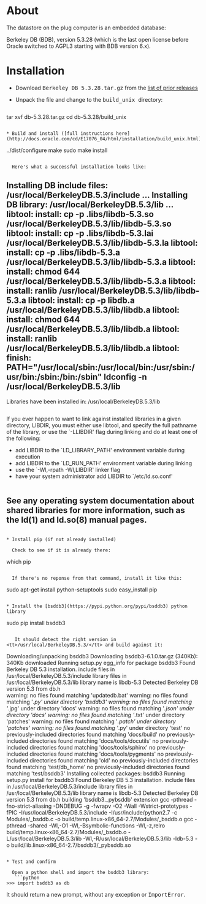 # About

The datastore on the plug computer is an embedded database: 

Berkeley DB (BDB), version 5.3.28 (which is the last open license before Oracle switched to AGPL3 starting with BDB version 6.x).

# Installation

* Download <tt>Berkeley DB 5.3.28.tar.gz</tt> from the [list of prior releases](http://www.oracle.com/technetwork/database/database-technologies/berkeleydb/downloads/index-082944.html)

* Unpack the file and change to the <tt>build_unix </tt> directory:
   ```
tar xvf db-5.3.28.tar.gz
cd db-5.3.28/build_unix
```

* Build and install ([full instructions here](http://docs.oracle.com/cd/E17076_04/html/installation/build_unix.html)):
   ```
../dist/configure
make
sudo make install
```

  Here's what a successful installation looks like:
   ```
Installing DB include files: /usr/local/BerkeleyDB.5.3/include ...
Installing DB library: /usr/local/BerkeleyDB.5.3/lib ...
libtool: install: cp -p .libs/libdb-5.3.so /usr/local/BerkeleyDB.5.3/lib/libdb-5.3.so
libtool: install: cp -p .libs/libdb-5.3.lai /usr/local/BerkeleyDB.5.3/lib/libdb-5.3.la
libtool: install: cp -p .libs/libdb-5.3.a /usr/local/BerkeleyDB.5.3/lib/libdb-5.3.a
libtool: install: chmod 644 /usr/local/BerkeleyDB.5.3/lib/libdb-5.3.a
libtool: install: ranlib /usr/local/BerkeleyDB.5.3/lib/libdb-5.3.a
libtool: install: cp -p libdb.a /usr/local/BerkeleyDB.5.3/lib/libdb.a
libtool: install: chmod 644 /usr/local/BerkeleyDB.5.3/lib/libdb.a
libtool: install: ranlib /usr/local/BerkeleyDB.5.3/lib/libdb.a
libtool: finish: PATH="/usr/local/sbin:/usr/local/bin:/usr/sbin:/usr/bin:/sbin:/bin:/sbin" ldconfig -n /usr/local/BerkeleyDB.5.3/lib
----------------------------------------------------------------------
Libraries have been installed in:
   /usr/local/BerkeleyDB.5.3/lib
```
   ```
If you ever happen to want to link against installed libraries
in a given directory, LIBDIR, you must either use libtool, and
specify the full pathname of the library, or use the `-LLIBDIR'
flag during linking and do at least one of the following:
   - add LIBDIR to the `LD_LIBRARY_PATH' environment variable
     during execution
   - add LIBDIR to the `LD_RUN_PATH' environment variable
     during linking
   - use the `-Wl,-rpath -Wl,LIBDIR' linker flag
   - have your system administrator add LIBDIR to `/etc/ld.so.conf'
```
   ```
See any operating system documentation about shared libraries for
more information, such as the ld(1) and ld.so(8) manual pages.
----------------------------------------------------------------------
```

* Install pip (if not already installed)

  Check to see if it is already there:
   ```
which pip
```

  If there's no reponse from that command, install it like this:
   ```
sudo apt-get install python-setuptools
sudo easy_install pip
```

* Install the [bsddb3](https://pypi.python.org/pypi/bsddb3) python library
   ```
sudo pip install bsddb3
```

   It should detect the right version in <tt>/usr/local/BerkeleyDB.5.3/</tt> and build against it:
   ```
Downloading/unpacking bsddb3
  Downloading bsddb3-6.1.0.tar.gz (340Kb): 340Kb downloaded
  Running setup.py egg_info for package bsddb3
    Found Berkeley DB 5.3 installation.
      include files in /usr/local/BerkeleyDB.5.3/include
      library files in /usr/local/BerkeleyDB.5.3/lib
      library name is libdb-5.3
    Detected Berkeley DB version 5.3 from db.h  
    warning: no files found matching 'updatedb.bat'
    warning: no files found matching '*.py' under directory 'bsddb3'
    warning: no files found matching '*.jpg' under directory 'docs'
    warning: no files found matching '*.json' under directory 'docs'
    warning: no files found matching '*.txt' under directory 'patches'
    warning: no files found matching '*.patch' under directory 'patches'
    warning: no files found matching '*.py' under directory 'test'
    no previously-included directories found matching 'docs/build'
    no previously-included directories found matching 'docs/tools/docutils'
    no previously-included directories found matching 'docs/tools/sphinx'
    no previously-included directories found matching 'docs/tools/pygments'
    no previously-included directories found matching 'old'
    no previously-included directories found matching 'test/db_home'
    no previously-included directories found matching 'test/bsddb3'
Installing collected packages: bsddb3
  Running setup.py install for bsddb3
    Found Berkeley DB 5.3 installation.
      include files in /usr/local/BerkeleyDB.5.3/include
      library files in /usr/local/BerkeleyDB.5.3/lib
      library name is libdb-5.3
    Detected Berkeley DB version 5.3 from db.h
    building 'bsddb3._pybsddb' extension
    gcc -pthread -fno-strict-aliasing -DNDEBUG -g -fwrapv -O2 -Wall -Wstrict-prototypes -fPIC -I/usr/local/BerkeleyDB.5.3/include -I/usr/include/python2.7 -c Modules/_bsddb.c -o build/temp.linux-x86_64-2.7/Modules/_bsddb.o
    gcc -pthread -shared -Wl,-O1 -Wl,-Bsymbolic-functions -Wl,-z,relro build/temp.linux-x86_64-2.7/Modules/_bsddb.o -L/usr/local/BerkeleyDB.5.3/lib -Wl,-R/usr/local/BerkeleyDB.5.3/lib -ldb-5.3 -o build/lib.linux-x86_64-2.7/bsddb3/_pybsddb.so
```

* Test and confirm

  Open a python shell and import the bsddb3 library:
   ```python
>>> import bsddb3 as db
```

  It should return a new prompt, without any exception or <tt>ImportError</tt>.
